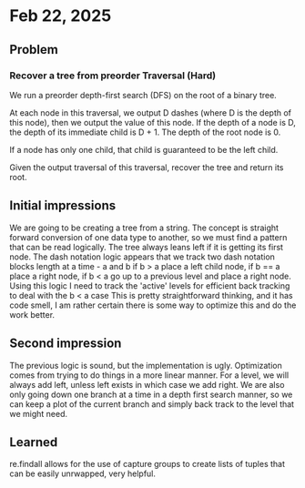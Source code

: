 # Feb 22, 2025
## Problem
### Recover a tree from preorder Traversal (Hard)

We run a preorder depth-first search (DFS) on the root of a binary tree.

At each node in this traversal, we output D dashes (where D is the depth of this node), then we output the value of this node.  If the depth of a node is D, the depth of its immediate child is D + 1.  The depth of the root node is 0.

If a node has only one child, that child is guaranteed to be the left child.

Given the output traversal of this traversal, recover the tree and return its root.

## Initial impressions
We are going to be creating a tree from a string. The concept is straight forward conversion of one data type to another, so we must find a pattern that can be read logically. 
The tree always leans left if it is getting its first node.
The dash notation logic appears that we track two dash notation blocks length at a time - a and b 
if b > a  place a left child node, 
if b == a place a right node,
if b < a go up to a previous level and place a right node.
Using this logic I need to track the 'active' levels for efficient back tracking to deal with the b < a case
This is pretty straightforward thinking, and it has code smell, I am rather certain there is some way to optimize this and do the work better.

## Second impression
The previous logic is sound, but the implementation is ugly. Optimization comes from trying to do things in a more linear manner. For a level, we will always add left, unless left exists in which case we add right. We are also only going down one branch at a time in a depth first search manner, so we can keep a plot of the current branch and simply back track to the level that we might need.

## Learned
re.findall allows for the use of capture groups to create lists of tuples that can be easily unrwapped, very helpful.